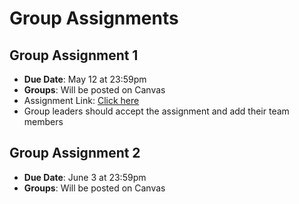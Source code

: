 # Group Assignments

## Group Assignment 1

* **Due Date**: May 12 at 23:59pm
* **Groups**: <!---See Canvas ---> Will be posted on Canvas
* Assignment Link: [Click here](https://classroom.github.com/a/2oa914sZ)
* Group leaders should accept the assignment and add their team members
<!-- * Assignment README documents how to do this. -->

<!-- **Hints / Tips / Typos**:

!!! bug "Typo / Inconsistency in Variable Names"

    In **Question 6** of Group Assignment 1 we write "Create a data frame with two rows and two columns where the rows take the values of after = 0 or 1, and the columns take the values of ta_dummy = 0 or 1".

    While conceptually this is correct -- Proserpio and Zervas use weird variable names that make it unclear what to do here. 

    So to "do" the exercise it should be "**Create a data frame with two rows and two columns where the rows take the values of first_response = 0 or 1, and the columns take the values of ta_dummy = 0 or 1**." -->

## Group Assignment 2

* **Due Date**: June 3 at 23:59pm
* **Groups**: <!---See Canvas ---> Will be posted on Canvas
<!-- * Assignment Link: [Click here](https://classroom.github.com/a/sHJVOX2X) -->
<!-- * Group leaders should accept the assignment and add their team members -->
<!-- * Assignment README documents how to do this.  -->
